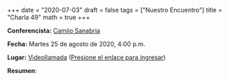 +++
date      = "2020-07-03"
draft     = false
tags      = ["Nuestro Encuentro"]
title     = "Charla 49"
math      = true
+++

**Conferencista:** [Camilo Sanabria](https://matematicas.uniandes.edu.co/es/profesores/csanabria135)

**Fecha:** Martes 25 de agosto de 2020, 4:00 p.m.

**Lugar:** [Videollamada](https://meet.google.com/izy-pzig-pbf)  ([Presione el enlace para ingresar](https://meet.google.com/izy-pzig-pbf))

**Resumen**:


